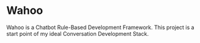 # Wahoo

Wahoo is a Chatbot Rule-Based Development Framework. This project is a start point of my ideal Conversation Development Stack.
